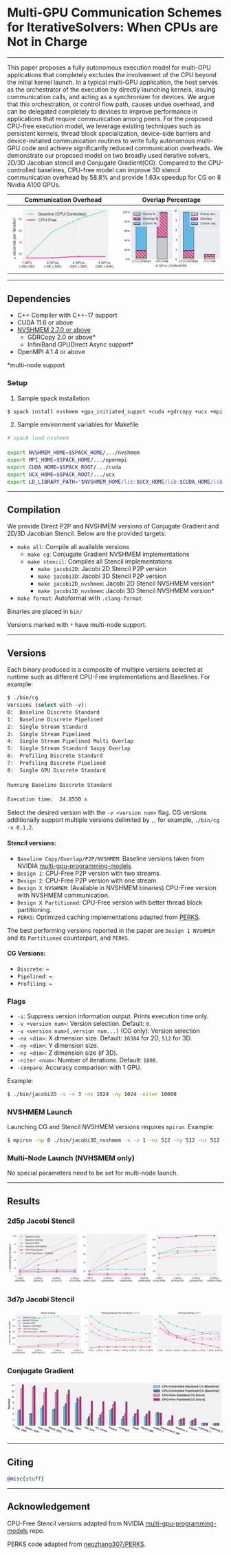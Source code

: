 [//]: # (<h1 align="center"> )

[//]: # (<img src="http://t1.gstatic.com/licensed-image?q=tbn:ANd9GcRXub5hfKI8jzT-y7a5CDJm2jD7R6bnx1SP14hc1JJh5DrphraZyxtc1Ikj9Po6KiBGd9FtqaaSNewcLK0Y3A0qWq1j0CVn0_4YmYbNh2xV" width="73" height="114">)

[//]: # (<p> CPU-Free Iterative Solvers</p>)

[//]: # (</h1>)

[//]: # (<h3 align="center">)
[//]: # (    <p> Multi-GPU Communication Schemes for IterativeSolvers: When CPUs are Not in Charge </p>)
[//]: # (</h3>)

# Multi-GPU Communication Schemes for IterativeSolvers: When CPUs are Not in Charge

---

This paper proposes a fully autonomous execution model for multi-GPU applications that completely excludes the
involvement of the CPU beyond the initial kernel launch. In a typical multi-GPU application, the host serves as
the orchestrator of the execution by directly launching kernels, issuing communication calls, and acting as a
synchronizer for devices. We argue that this orchestration, or control flow path, causes undue overhead, and can
be delegated completely to devices to improve performance in applications that require communication among peers.
For the proposed CPU-free execution model, we leverage existing techniques such as persistent kernels, thread block
specialization, device-side barriers and device-initiated communication routines to write fully autonomous multi-GPU
code and achieve significantly reduced communication overheads. We demonstrate our proposed model on two broadly used
iterative solvers, 2D/3D Jacobian stencil and Conjugate Gradient(CG). Compared to the CPU-controlled baselines,
CPU-free model can improve 3D stencil communication overhead by 58.8% and provide 1.63x speedup for CG on 8 Nvidia
A100 GPUs.

Communication Overhead             |  Overlap Percentage
:-------------------------:|:-------------------------:
<img src="Plots/Images/2D_Weak_Scaling_No_Compute_16384x16384__.png" alt="drawing" width="400" />  |  <img src="Plots/Images/8 GPUs (2048x4096).png" alt="drawing" width="400" />

---

## Dependencies

- C++ Compiler with C++-17 support
- CUDA 11.6 or above
- [NVSHMEM 2.7.0 or above](https://docs.nvidia.com/nvshmem/install-guide/index.html)
  - GDRCopy 2.0 or above*
  - InfiniBand GPUDirect Async support*
- OpenMPI 4.1.4 or above

*multi-node support

### Setup

1. Sample spack installation

```bash
$ spack install nvshmem +gpu_initiated_suppot +cuda +gdrcopy +ucx +mpi ^openmpi +cuda fabrics=ucx ^ucx +cuda +gdrcopy +dm +thread_multiple
```

2. Sample environment variables for Makefile

```bash
# spack load nvshmem

export NVSHMEM_HOME=$SPACK_HOME/.../nvshmem
export MPI_HOME=$SPACK_HOME/.../openmpi
export CUDA_HOME=$SPACK_ROOT/.../cuda
export UCX_HOME=$SPACK_ROOT/.../ucx
export LD_LIBRARY_PATH="$NVSHMEM_HOME/lib:$UCX_HOME/lib:$CUDA_HOME/lib:$MPI_HOME/lib:$LD_LIBRARY_PATH"
```

---

## Compilation

We provide Direct P2P and NVSHMEM versions of Conjugate Gradient and 2D/3D Jacobian Stencil. Below are the provided targets:

- `make all`: Compile all available versions
  - `make cg`: Conjugate Gradient NVSHMEM implementations
  - `make stencil`: Compiles all Stencil implementations
    - `make jacobi2D`: Jacobi 2D Stencil P2P version
    - `make jacobi3D`: Jacobi 3D Stencil P2P version
    - `make jacobi2D_nvshmem`: Jacobi 2D Stencil NVSHMEM version*
    - `make jacobi3D_nvshmem`: Jacobi 3D Stencil NVSHMEM version*
- `make format`: Autoformat with `.clang-format`

Binaries are placed in `bin/`

Versions marked with `*` have multi-node support.

---

## Versions
Each binary produced is a composite of multiple versions selected at runtime such as 
different CPU-Free implementations and Baselines. For example:

```bash
$ ./bin/cg
Versions (select with -v):
0:	Baseline Discrete Standard
1:	Baseline Discrete Pipelined
2:	Single Stream Standard
3:	Single Stream Pipelined
4:	Single Stream Pipelined Multi Overlap
5:	Single Stream Standard Saxpy Overlap
6:	Profiling Discrete Standard
7:	Profiling Discrete Pipelined
8:	Single GPU Discrete Standard

Running Baseline Discrete Standard

Execution time:  24.8550 s
```

Select the desired version with the `-v <version num>` flag. CG versions additionally
support multiple versions delimited by `,`, for example, `./bin/cg -v 0,1,2`.

#### Stencil versions:
- `Baseline Copy/Overlap/P2P/NVSHMEM`: Baseline versions taken from NVIDIA [multi-gpu-programming-models](https://github.com/NVIDIA/multi-gpu-programming-models).
- `Design 1`: CPU-Free P2P version with two streams.
- `Design 2`: CPU-Free P2P version with one stream.
- `Design X NVSHMEM`: (Available in NVSHMEM binaries) CPU-Free version with NVSHMEM communication.
- `Design X Partitioned`: CPU-Free version with better thread block partitioning.
- `PERKS`: Optimized caching implementations adapted from [PERKS](https://github.com/neozhang307/PERKS).

The best performing versions reported in the paper are `Design 1 NVSHMEM` and its `Partitioned` counterpart, and `PERKS`.

#### CG Versions:
- `Discrete`: ~
- `Pipelined`: ~
- `Profiling`: ~

### Flags

- `-s`: Suppress version information output. Prints execution time only.
- `-v <version num>`: Version selection. Default: `0`.
- `-v <version num>[,version num...]` (CG only): Version selection
- `-nx <dim>`: X dimension size. Default: `16384` for 2D, `512` for 3D.
- `-ny <dim>`: Y dimension size.
- `-nz <dim>`: Z dimension size (if 3D).
- `-niter <num>`: Number of iterations. Default: `1000`.
- `-compare`: Accuracy comparison with 1 GPU.

Example:

```bash
$ ./bin/jacobi2D -s -v 3 -nx 1024 -ny 1024 -niter 10000
```

### NVSHMEM Launch

Launching CG and Stencil NVSHMEM versions requires `mpirun`. Example:

```bash
$ mpirun -np 8 ./bin/jacobi3D_nvshmem -s -v 1 -nx 512 -ny 512 -nz 512 -niter 100
```

### Multi-Node Launch (NVHSMEM only)

No special parameters need to be set for multi-node launch. 

---

## Results

### 2d5p Jacobi Stencil

![](Plots/Images/2D_Weak_Scaling_256x256.png)

### 3d7p Jacobi Stencil

![](Plots/Images/3D_Weak_Scaling_256x256x256.png)

### Conjugate Gradient
![](Plots/Images/matrix_speedup_table_8%20GPUs.png)

[//]: # (### TODO List)

[//]: # ()
[//]: # (- [X] Be good)

[//]: # (- [ ] idk)

---

## Citing

```bibtex
@misc{stuff}
```

---

## Acknowledgement

CPU-Free Stencil versions adapted from NVIDIA [multi-gpu-programming-models](https://github.com/NVIDIA/multi-gpu-programming-models) repo.

PERKS code adapted from [neozhang307/PERKS](https://github.com/neozhang307/PERKS).
 
